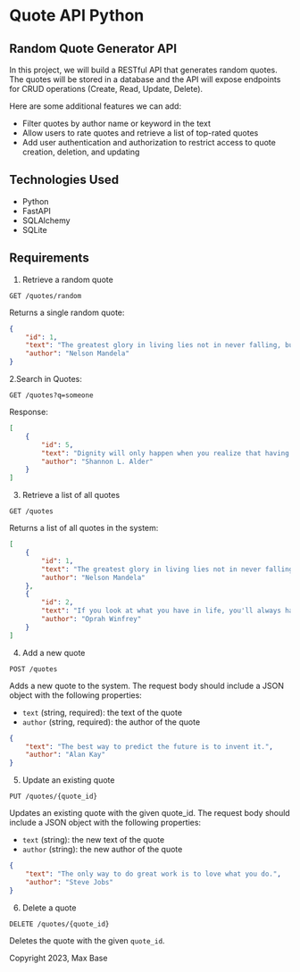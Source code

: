# Quote API Python

## Random Quote Generator API

In this project, we will build a RESTful API that generates random quotes. The quotes will be stored in a database and the API will expose endpoints for CRUD operations (Create, Read, Update, Delete).

Here are some additional features we can add:

- Filter quotes by author name or keyword in the text
- Allow users to rate quotes and retrieve a list of top-rated quotes
- Add user authentication and authorization to restrict access to quote creation, deletion, and updating

## Technologies Used

- Python
- FastAPI
- SQLAlchemy
- SQLite

## Requirements

1. Retrieve a random quote

```http
GET /quotes/random
```

Returns a single random quote:

```json
{
    "id": 1,
    "text": "The greatest glory in living lies not in never falling, but in rising every time we fall.",
    "author": "Nelson Mandela"
}
```

2.Search in Quotes:

```http
GET /quotes?q=someone
```

Response:

```json
[
    {
        "id": 5,
        "text": "Dignity will only happen when you realize that having someone in your life doesn’t validate your worth.",
        "author": "Shannon L. Alder"
    }
]
```

3. Retrieve a list of all quotes

```http
GET /quotes
```

Returns a list of all quotes in the system:

```json
[
    {
        "id": 1,
        "text": "The greatest glory in living lies not in never falling, but in rising every time we fall.",
        "author": "Nelson Mandela"
    },
    {
        "id": 2,
        "text": "If you look at what you have in life, you'll always have more. If you look at what you don't have in life, you'll never have enough.",
        "author": "Oprah Winfrey"
    }
]
```

4. Add a new quote

```http
POST /quotes
```

Adds a new quote to the system. The request body should include a JSON object with the following properties:
- `text` (string, required): the text of the quote
- `author` (string, required): the author of the quote

```json
{
    "text": "The best way to predict the future is to invent it.",
    "author": "Alan Kay"
}
```

5. Update an existing quote

```http
PUT /quotes/{quote_id}
```

Updates an existing quote with the given quote_id. The request body should include a JSON object with the following properties:
- `text` (string): the new text of the quote
- `author` (string): the new author of the quote

```json
{
    "text": "The only way to do great work is to love what you do.",
    "author": "Steve Jobs"
}
```

6. Delete a quote

```http
DELETE /quotes/{quote_id}
```

Deletes the quote with the given `quote_id`.

Copyright 2023, Max Base
